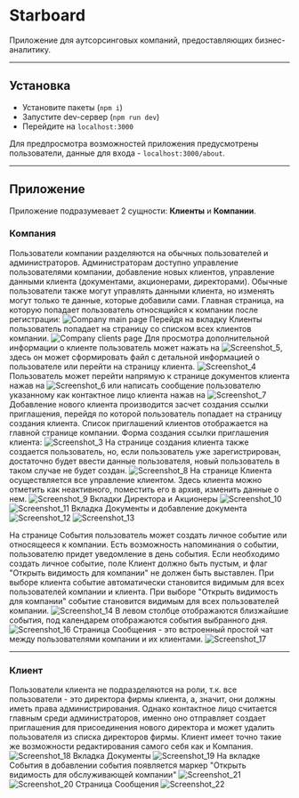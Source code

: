 # Starboard
Приложение для аутсорсинговых компаний, предоставляющих бизнес-аналитику.
___
## Установка
- Установите пакеты (`npm i`)
- Запустите dev-сервер (`npm run dev`)
- Перейдите на `localhost:3000`

Для предпросмотра возможностей приложения предусмотрены пользователи, данные для входа - `localhost:3000/about`.
___
## Приложение
Приложение подразумевает 2 сущности: **Клиенты** и **Компании**.

### Компания
Пользователи компании разделяются на обычных пользователей и администраторов. Администраторам доступно управление пользователями компании, добавление новых клиентов, управление данными клиента (документами, акционерами, директорами). Обычные пользователи также могут управлять данными клиента, но изменять могут только те данные, которые добавили сами.
Главная страница, на которую попадает пользователь относящийся к компании после регистрации:
![Company main page](https://user-images.githubusercontent.com/87199667/172190310-df708beb-4016-40f8-8d3a-1c6bb45e159e.png)
Перейдя на вкладку Клиенты пользователь попадает на страницу со списком всех клиентов компании.
![Company clients page](https://user-images.githubusercontent.com/87199667/172193134-098ec606-3ba1-4024-8a8c-9f30b4ba0da6.png)
Для просмотра дополнительной информации о клиенте пользователь может нажать на  ![Screenshot_5](https://user-images.githubusercontent.com/87199667/172195184-ce455e42-49a9-4bb1-88e5-d7052247163b.png), здесь он может сформировать файл с детальной информацией о пользователе или перейти на страницу клиента.
![Screenshot_4](https://user-images.githubusercontent.com/87199667/172196015-13c664e0-0db8-4cae-b706-f5ddce6065b0.png)
Пользователь может перейти напрямую к странице документов клиента нажав на ![Screenshot_6](https://user-images.githubusercontent.com/87199667/172196467-be5d77d0-5091-4742-a2c6-13a0d8b1a0e0.png) или написать сообщение пользователю указанному как контактное лицо клиента нажав на ![Screenshot_7](https://user-images.githubusercontent.com/87199667/172197081-3730c10b-1184-4a0a-acdb-e3719e54d677.png)
Добавление нового клиента производится засчет создания ссылки приглашения, перейдя по которой пользователь попадает на страницу создания клиента. Список приглашений клиентов отображается на главной странице компании. 
Форма создания ссылки приглашения клиента:
![Screenshot_3](https://user-images.githubusercontent.com/87199667/172193947-85ebb0e9-482f-40ae-b58b-6ec3e3811140.png)
На странице создания клиента также создается пользователь, но, если пользователь уже зарегистрирован, достаточно будет ввести данные пользователя, новый пользователь в таком случае не будет создан.
![Screenshot_8](https://user-images.githubusercontent.com/87199667/172198259-59fe24ed-577d-4dc9-b0c1-28ad414a12a9.png)
На странице Клиента осуществляется все управление клиентом. Здесь клиента можно отметить как неактивного, поместить его в архив, изменить данные о нем.
![Screenshot_9](https://user-images.githubusercontent.com/87199667/172200400-b2760bbd-9aef-4748-8d2b-13b86cb68337.png)
Вкладки Директора и Акционеры
![Screenshot_10](https://user-images.githubusercontent.com/87199667/172200948-b31d775c-a7a5-4b75-b960-88b75407d020.png)
![Screenshot_11](https://user-images.githubusercontent.com/87199667/172201060-f6edeb5c-9319-46b9-a972-f61333cda407.png)
Вкладка Документы и добавление документа
![Screenshot_12](https://user-images.githubusercontent.com/87199667/172204787-1a53fa12-8287-464a-8b5d-62dd3b8a9484.png)
![Screenshot_13](https://user-images.githubusercontent.com/87199667/172205008-c346acfb-7e70-4b3e-b6be-df6dbd121fd2.png)

На странице События пользователь может создать личное событие или относящееся к компании. Есть возможность напоминания о событии, пользователю придет уведомление в день события.
Если необходимо создать личное событие, поле Клиент должно быть пустым, и флаг "Открыть видимость для компании" не должен быть выставлен. При выборе клиента событие автоматически становится видимым для всех пользователей компании и клиента.
При выборе "Открыть видимость для компании" событие становится видимым для всех пользователей компании.
![Screenshot_14](https://user-images.githubusercontent.com/87199667/172206504-35516c4d-687f-4a3e-aa9e-44ba915e2f6a.png)
В левом столбце отображаются близжайшие события, под календарем отображаются события выбранного дня.
![Screenshot_16](https://user-images.githubusercontent.com/87199667/172208306-71e65f98-abf6-494a-9de0-61ff08f338d7.png)
Страница Сообщения - это встроенный простой чат между пользователями компании и их клиентами.
![Screenshot_17](https://user-images.githubusercontent.com/87199667/172209010-6b0bfc70-4ae5-463b-85db-b378a61c3eb5.png)
___
### Клиент
Пользователи клиента не подразделяются на роли, т.к. все пользователи - это директора фирмы клиента, а, значит, они должны иметь права администрирования. Однако контактное лицо считается главным среди администраторов, именно оно отправляет создает приглашения для присоединения нового директора и может удалить пользователя из списка директоров фирмы.
Клиент имеет точно такие же возможности редактирования самого себя как и Компания.
![Screenshot_18](https://user-images.githubusercontent.com/87199667/172213443-c8c1c838-8ae1-407b-8587-62487a7cc227.png)
Вкладка Документы
![Screenshot_19](https://user-images.githubusercontent.com/87199667/172213643-a100fc78-0869-4613-b359-b6cb4139eba0.png)
На вкладке События в добавлении события появляется маркер "Открыть видимость для обслуживающей компании"
![Screenshot_21](https://user-images.githubusercontent.com/87199667/172214216-57510ca5-1a8d-4579-b003-777e522f4d3e.png)
![Screenshot_20](https://user-images.githubusercontent.com/87199667/172213837-e59538da-2fe2-4b17-9602-06ec9e176b44.png)
Страница Сообщения
![Screenshot_22](https://user-images.githubusercontent.com/87199667/172214362-139d4756-8fd6-4b9d-b31f-242b443f8eba.png)
